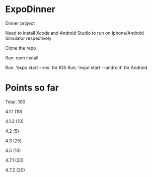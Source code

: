 # ExpoDinner
Dinner project

Need to install Xcode and Android Studio to run on Iphone/Android Simulator respectively

Clone the repo

Run: npm install

Run: 'expo start --ios' for IOS
Run: 'expo start --android' for Android


# Points so far
Total: 100

4.1.1 (10)

4.1.2 (10)

4.2 (5)

4.3 (25)

4.5 (10)

4.7.1 (20)

4.7.2 (20)
